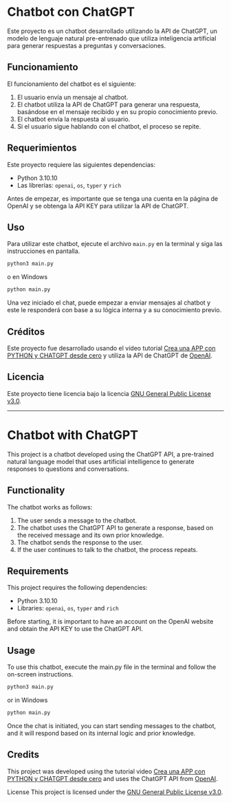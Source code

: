 # Chatbot con ChatGPT

Este proyecto es un chatbot desarrollado utilizando la API de ChatGPT, un modelo de lenguaje natural pre-entrenado que utiliza inteligencia artificial para generar respuestas a preguntas y conversaciones.

## Funcionamiento

El funcionamiento del chatbot es el siguiente:

1. El usuario envía un mensaje al chatbot.
2. El chatbot utiliza la API de ChatGPT para generar una respuesta, basándose en el mensaje recibido y en su propio conocimiento previo.
3. El chatbot envía la respuesta al usuario.
4. Si el usuario sigue hablando con el chatbot, el proceso se repite.

## Requerimientos

Este proyecto requiere las siguientes dependencias:

- Python 3.10.10
- Las librerías: `openai`, `os`, `typer` y `rich`

Antes de empezar, es importante que se tenga una cuenta en la página de OpenAI y se obtenga la API KEY para utilizar la API de ChatGPT.

## Uso

Para utilizar este chatbot, ejecute el archivo `main.py` en la terminal y siga las instrucciones en pantalla.

```bash
python3 main.py
```
o en Windows
```bash
python main.py
```

Una vez iniciado el chat, puede empezar a enviar mensajes al chatbot y este le responderá con base a su lógica interna y a su conocimiento previo.

## Créditos

Este proyecto fue desarrollado usando el vídeo tutorial [Crea una APP con PYTHON y CHATGPT desde cero](https://www.youtube.com/watch?v=b8COygWdvmw) y utiliza la API de ChatGPT de [OpenAI](https://openai.com/).

## Licencia

Este proyecto tiene licencia bajo la licencia [GNU General Public License v3.0](https://www.gnu.org/licenses/gpl-3.0.en.html).

----

# Chatbot with ChatGPT
This project is a chatbot developed using the ChatGPT API, a pre-trained natural language model that uses artificial intelligence to generate responses to questions and conversations.

## Functionality
The chatbot works as follows:

1. The user sends a message to the chatbot.
2. The chatbot uses the ChatGPT API to generate a response, based on the received message and its own prior knowledge.
3. The chatbot sends the response to the user.
4. If the user continues to talk to the chatbot, the process repeats.

## Requirements
This project requires the following dependencies:

- Python 3.10.10
- Libraries: `openai`, `os`, `typer` and `rich`

Before starting, it is important to have an account on the OpenAI website and obtain the API KEY to use the ChatGPT API.

## Usage
To use this chatbot, execute the main.py file in the terminal and follow the on-screen instructions.

```bash
python3 main.py
```
or in Windows

```bash
python main.py
```

Once the chat is initiated, you can start sending messages to the chatbot, and it will respond based on its internal logic and prior knowledge.

## Credits
This project was developed using the tutorial video [Crea una APP con PYTHON y CHATGPT desde cero](https://www.youtube.com/watch?v=b8COygWdvmw) and uses the ChatGPT API from [OpenAI](https://openai.com/).

License
This project is licensed under the [GNU General Public License v3.0](https://www.gnu.org/licenses/gpl-3.0.en.html).
